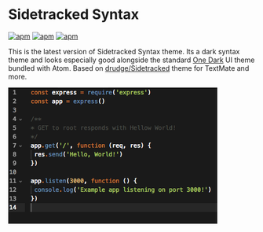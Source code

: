 # Sidetracked Syntax

[![apm](https://img.shields.io/apm/dm/atom-sidetracked-syntax.svg?style=flat-square)](https://atom.io/themes/atom-sidetracked-syntax) [![apm](https://img.shields.io/apm/v/atom-sidetracked-syntax.svg?style=flat-square)](https://atom.io/themes/atom-sidetracked-syntax) [![apm](https://img.shields.io/apm/l/atom-sidetracked-syntax.svg?style=flat-square)](https://atom.io/themes/atom-sidetracked-syntax)

This is the latest version of Sidetracked Syntax theme. Its a dark syntax theme and looks especially good alongside the standard [One Dark](https://atom.io/themes/atom-dark-ui) UI theme bundled with Atom. Based on [drudge/Sidetracked](https://github.com/drudge/Sidetracked) theme for TextMate and more.



![Screenshot](https://raw.githubusercontent.com/alexcorre/atom-sidetracked/master/img/screenshot.png)

